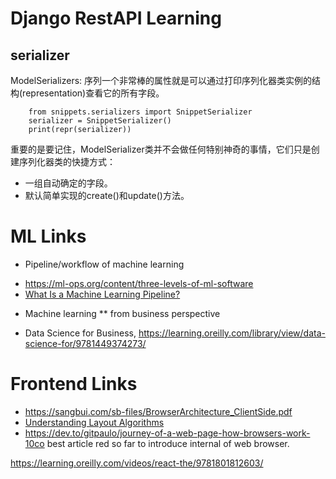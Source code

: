 
# Django RestAPI Learning

## serializer

ModelSerializers: 序列一个非常棒的属性就是可以通过打印序列化器类实例的结构(representation)查看它的所有字段。

        from snippets.serializers import SnippetSerializer
        serializer = SnippetSerializer()
        print(repr(serializer))

重要的是要记住，ModelSerializer类并不会做任何特别神奇的事情，它们只是创建序列化器类的快捷方式：
* 一组自动确定的字段。
* 默认简单实现的create()和update()方法。


# ML Links

* Pipeline/workflow of machine learning
- https://ml-ops.org/content/three-levels-of-ml-software
- [What Is a Machine Learning Pipeline?](https://valohai.com/machine-learning-pipeline/)



* Machine learning
** from business perspective
- Data Science for Business, https://learning.oreilly.com/library/view/data-science-for/9781449374273/


# Frontend Links
- https://sangbui.com/sb-files/BrowserArchitecture_ClientSide.pdf
- [Understanding Layout Algorithms](https://www.joshwcomeau.com/css/understanding-layout-algorithms/)
- https://dev.to/gitpaulo/journey-of-a-web-page-how-browsers-work-10co
best article red so far to introduce internal of web browser.

https://learning.oreilly.com/videos/react-the/9781801812603/
